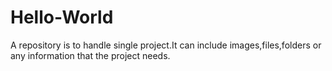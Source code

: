 # Hello-World
A repository is to handle single project.It can include images,files,folders or any information that the project needs. 
